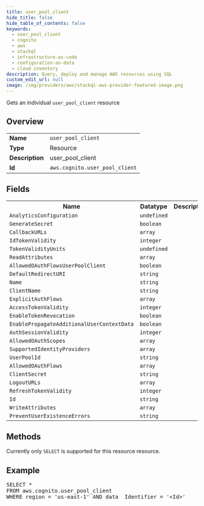```yaml
---
title: user_pool_client
hide_title: false
hide_table_of_contents: false
keywords:
  - user_pool_client
  - cognito
  - aws
  - stackql
  - infrastructure-as-code
  - configuration-as-data
  - cloud inventory
description: Query, deploy and manage AWS resources using SQL
custom_edit_url: null
image: /img/providers/aws/stackql-aws-provider-featured-image.png
---
```

Gets an individual <code>user_pool_client</code> resource

## Overview
<table><tbody>
<tr><td><b>Name</b></td><td><code>user_pool_client</code></td></tr>
<tr><td><b>Type</b></td><td>Resource</td></tr>
<tr><td><b>Description</b></td><td>user_pool_client</td></tr>
<tr><td><b>Id</b></td><td><code>aws.cognito.user_pool_client</code></td></tr>
</tbody></table>

## Fields
<table><tbody>
<tr><th>Name</th><th>Datatype</th><th>Description</th></tr>
<tr><td><code>AnalyticsConfiguration</code></td><td><code>undefined</code></td><td></td></tr>
<tr><td><code>GenerateSecret</code></td><td><code>boolean</code></td><td></td></tr>
<tr><td><code>CallbackURLs</code></td><td><code>array</code></td><td></td></tr>
<tr><td><code>IdTokenValidity</code></td><td><code>integer</code></td><td></td></tr>
<tr><td><code>TokenValidityUnits</code></td><td><code>undefined</code></td><td></td></tr>
<tr><td><code>ReadAttributes</code></td><td><code>array</code></td><td></td></tr>
<tr><td><code>AllowedOAuthFlowsUserPoolClient</code></td><td><code>boolean</code></td><td></td></tr>
<tr><td><code>DefaultRedirectURI</code></td><td><code>string</code></td><td></td></tr>
<tr><td><code>Name</code></td><td><code>string</code></td><td></td></tr>
<tr><td><code>ClientName</code></td><td><code>string</code></td><td></td></tr>
<tr><td><code>ExplicitAuthFlows</code></td><td><code>array</code></td><td></td></tr>
<tr><td><code>AccessTokenValidity</code></td><td><code>integer</code></td><td></td></tr>
<tr><td><code>EnableTokenRevocation</code></td><td><code>boolean</code></td><td></td></tr>
<tr><td><code>EnablePropagateAdditionalUserContextData</code></td><td><code>boolean</code></td><td></td></tr>
<tr><td><code>AuthSessionValidity</code></td><td><code>integer</code></td><td></td></tr>
<tr><td><code>AllowedOAuthScopes</code></td><td><code>array</code></td><td></td></tr>
<tr><td><code>SupportedIdentityProviders</code></td><td><code>array</code></td><td></td></tr>
<tr><td><code>UserPoolId</code></td><td><code>string</code></td><td></td></tr>
<tr><td><code>AllowedOAuthFlows</code></td><td><code>array</code></td><td></td></tr>
<tr><td><code>ClientSecret</code></td><td><code>string</code></td><td></td></tr>
<tr><td><code>LogoutURLs</code></td><td><code>array</code></td><td></td></tr>
<tr><td><code>RefreshTokenValidity</code></td><td><code>integer</code></td><td></td></tr>
<tr><td><code>Id</code></td><td><code>string</code></td><td></td></tr>
<tr><td><code>WriteAttributes</code></td><td><code>array</code></td><td></td></tr>
<tr><td><code>PreventUserExistenceErrors</code></td><td><code>string</code></td><td></td></tr>

</tbody></table>

## Methods
Currently only <code>SELECT</code> is supported for this resource resource.

## Example
<pre>
SELECT * 
FROM aws.cognito.user_pool_client
WHERE region = 'us-east-1' AND data__Identifier = '&lt;Id&gt;'
</pre>
